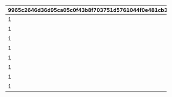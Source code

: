 |9965c2646d36d95ca05c0f43b8f703751d5761044f0e481cb3d37ed8d0e87553|ac63877f5529370ee0685c3a5c10d28c77fdd20d89b9d11d099a868939876f73|ff637c78feca9613d8ba57b56b7d997e1334addde26dfb8f4ae6569f10cfe93f|e5ca9c8e853ff0f547db44e4b47e1064beded0cd452fe8c055a4926cb8b9fe0b|f30ad3b02fc345caeb5918821f0679f851acb67a6f98dffc8bb616be1c1e1334|50b8e6f0d25c4393198a92a9fe9180721122513a2bbf4faffbec74f7016d11e9|ab5d648f79a6a4607bee8c8ec4529ae8563baf0fc1d18a9160b95b51a3f3b746|fc6a9032575666fc8c28ead5bbcc9762f815113d43d71d27e5657ac12063a515|cca4a74accf5329842de74bad8c9c458aa8f45c936e2be0b2d70cb56a8bf9030|a4119d3ad37908e4dd478ee5a772ec01e593766f9ea7f77f5b3e93b6f2dfe8ed|
| --- | --- | --- | --- | --- | --- | --- | --- | --- | --- |
|1|102231|0|75000001|-100|bgm_M301|記憶領域1層|bgm_M301|102231|0|
|1|81002102|0|75000002|0|bgm_M248|記憶領域2層|bgm_M248_02|81002102|0|
|1|102241|0|75000003|-100|bgm_M301|記憶領域3層|bgm_M301|102241|0|
|1|81002502|0|75000004|0|bgm_M268|記憶領域4層|bgm_M268|81002502|0|
|1|102881|0|75000005|-100|bgm_M502|記憶領域5層|bgm_M502|102881|0|
|1|81004602|0|75000006|0|bgm_M397|記憶領域6層|bgm_M397|81004602|0|
|1|102871|0|75000007|-100|bgm_M503|記憶領域7層|bgm_M503|102871|0|
|1|81009002|0|75000008|0|bgm_M577|記憶領域8層|bgm_M577|81009002|0|